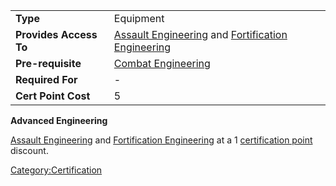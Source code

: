|                        |                                                                                                                                   |
| ---------------------- | --------------------------------------------------------------------------------------------------------------------------------- |
| **Type**               | Equipment                                                                                                                         |
| **Provides Access To** | [Assault Engineering](Assault_Engineering.md) and [Fortification Engineering](Fortification_Engineering.md) |
| **Pre-requisite**      | [Combat Engineering](Combat_Engineering.md)                                                                            |
| **Required For**       | \-                                                                                                                                |
| **Cert Point Cost**    | 5                                                                                                                                 |

**Advanced Engineering**

[Assault Engineering](Assault_Engineering.md) and [Fortification
Engineering](Fortification_Engineering.md) at a 1 [certification
point](certification_points.md) discount.

[Category:Certification](../Category:Certification.md)
